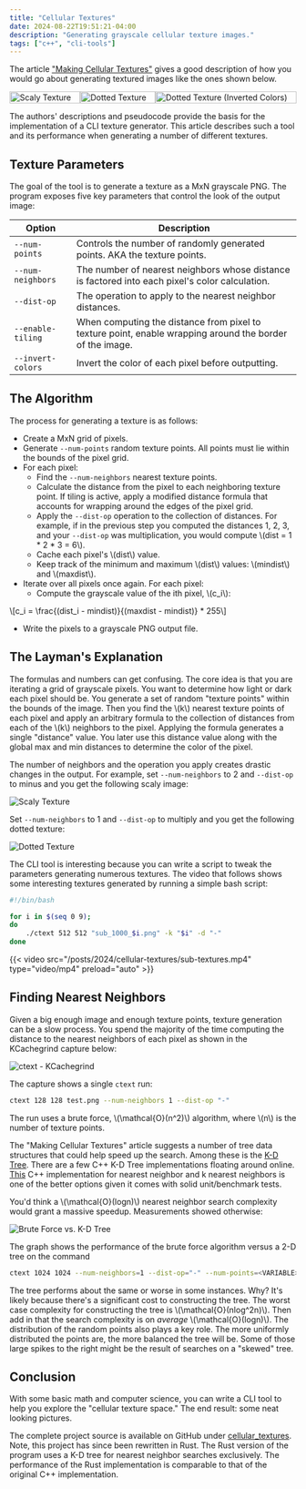 ```yaml
---
title: "Cellular Textures"
date: 2024-08-22T19:51:21-04:00
description: "Generating grayscale cellular texture images."
tags: ["c++", "cli-tools"]
---
```


The article ["Making Cellular Textures"][1] gives a good description of how you
would go about generating textured images like the ones shown below.

<div class="row" style="display:flex">
  <div class="column">
    <img src="/posts/2024/cellular-textures/scaly.webp"
         alt="Scaly Texture" style="width:100%">
  </div>
  <div class="column">
    <img src="/posts/2024/cellular-textures/dotted.webp"
         alt="Dotted Texture" style="width:100%">
  </div>
  <div class="column">
    <img src="/posts/2024/cellular-textures/dotted-inverted.webp"
         alt="Dotted Texture (Inverted Colors)" style="width:100%">
  </div>
</div>

The authors' descriptions and pseudocode provide the basis for the
implementation of a CLI texture generator. This article describes such a tool
and its performance when generating a number of different textures.

## Texture Parameters

The goal of the tool is to generate a texture as a MxN grayscale PNG. The
program exposes five key parameters that control the look of the output image:

| Option            | Description                                                                                              |
| ----------------- | -------------------------------------------------------------------------------------------------------- |
| `--num-points`    | Controls the number of randomly generated points. AKA the texture points.                                |
| `--num-neighbors` | The number of nearest neighbors whose distance is factored into each pixel's color calculation.          |
| `--dist-op`       | The operation to apply to the nearest neighbor distances.                                                |
| `--enable-tiling` | When computing the distance from pixel to texture point, enable wrapping around the border of the image. |
| `--invert-colors` | Invert the color of each pixel before outputting.                                                        |

## The Algorithm

The process for generating a texture is as follows:

- Create a MxN grid of pixels.
- Generate `--num-points` random texture points. All points must lie within
  the bounds of the pixel grid.
- For each pixel:
  - Find the `--num-neighbors` nearest texture points.
  - Calculate the distance from the pixel to each neighboring texture point.
    If tiling is active, apply a modified distance formula that accounts for
    wrapping around the edges of the pixel grid.
  - Apply the `--dist-op` operation to the collection of distances. For example,
    if in the previous step you computed the distances 1, 2, 3, and your
    `--dist-op` was multiplication, you would compute \\(dist = 1 \* 2 \* 3 =
    6\\).
  - Cache each pixel's \\(dist\\) value.
  - Keep track of the minimum and maximum \\(dist\\) values: \\(mindist\\) and
    \\(maxdist\\).
- Iterate over all pixels once again. For each pixel:
  - Compute the grayscale value of the ith pixel, \\(c_i\\):

\\[c_i = \frac{(dist_i - mindist)}{(maxdist - mindist)} \* 255\\]

- Write the pixels to a grayscale PNG output file.

## The Layman's Explanation

The formulas and numbers can get confusing. The core idea is that you are
iterating a grid of grayscale pixels. You want to determine how light or dark
each pixel should be. You generate a set of random "texture points" within the
bounds of the image. Then you find the \\(k\\) nearest texture points of each
pixel and apply an arbitrary formula to the collection of distances from each of
the \\(k\\) neighbors to the pixel. Applying the formula generates a single
"distance" value. You later use this distance value along with the global max
and min distances to determine the color of the pixel.

The number of neighbors and the operation you apply creates drastic changes in
the output. For example, set `--num-neighbors` to 2 and `--dist-op` to minus and
you get the following scaly image:

![Scaly Texture](/posts/2024/cellular-textures/scaly.webp#center)

Set `--num-neighbors` to 1 and `--dist-op` to multiply and you get the following
dotted texture:

![Dotted Texture](/posts/2024/cellular-textures/dotted.webp#center)

The CLI tool is interesting because you can write a script to tweak the
parameters generating numerous textures. The video that follows shows some
interesting textures generated by running a simple bash script:

```bash
#!/bin/bash

for i in $(seq 0 9);
do
    ./ctext 512 512 "sub_1000_$i.png" -k "$i" -d "-"
done
```

{{< video src="/posts/2024/cellular-textures/sub-textures.mp4" type="video/mp4" preload="auto" >}}

## Finding Nearest Neighbors

Given a big enough image and enough texture points, texture generation can be a
slow process. You spend the majority of the time computing the distance to the
nearest neighbors of each pixel as shown in the KCachegrind capture below:

![ctext -
KCachegrind](/posts/2024/cellular-textures/ctext-kcachegrind.webp#center)

The capture shows a single `ctext` run:

```bash
ctext 128 128 test.png --num-neighbors 1 --dist-op "-"
```

The run uses a brute force, \\(\mathcal{O}(n^2)\\) algorithm, where \\(n\\) is the number of
texture points.

The "Making Cellular Textures" article suggests a number of tree data structures
that could help speed up the search. Among these is the [K-D Tree][2]. There are
a few C++ K-D Tree implementations floating around online. [This][3] C++
implementation for nearest neighbor and k nearest neighbors is one of the better
options given it comes with solid unit/benchmark tests.

You'd think a \\(\mathcal{O}(logn)\\) nearest neighbor search complexity would
grant a massive speedup. Measurements showed otherwise:

![Brute Force vs. K-D Tree](/posts/2024/cellular-textures/bf-vs-kd.webp#center)

The graph shows the performance of the brute force algorithm versus a 2-D tree
on the command

```bash
ctext 1024 1024 --num-neighbors=1 --dist-op="-" --num-points=<VARIABLE>
```

The tree performs about the same or worse in some instances. Why? It's likely
because there's a significant cost to constructing the tree. The worst case
complexity for constructing the tree is \\(\mathcal{O}(nlog^2n)\\). Then add in
that the search complexity is on _average_ \\(\mathcal{O}(logn)\\). The
distribution of the random points also plays a key role. The more uniformly
distributed the points are, the more balanced the tree will be. Some of those
large spikes to the right might be the result of searches on a "skewed" tree.

## Conclusion

With some basic math and computer science, you can write a CLI tool to help you
explore the "cellular texture space." The end result: some neat looking
pictures.

The complete project source is available on GitHub under [cellular_textures][4].
Note, this project has since been rewritten in Rust. The Rust version of the
program uses a K-D tree for nearest neighbor searches exclusively. The
performance of the Rust implementation is comparable to that of the original C++
implementation.

[1]: https://blackpawn.com/texts/cellular/default.html#:~:text=Making%20Cellular%20Textures&text=These%20textures%20are%20all%20based,values%20to%20determine%20a%20color.
[2]: https://en.wikipedia.org/wiki/K-d_tree
[3]: https://github.com/gvd/kdtree
[4]: https://github.com/ivan-guerra/cellular_textures/tree/master
